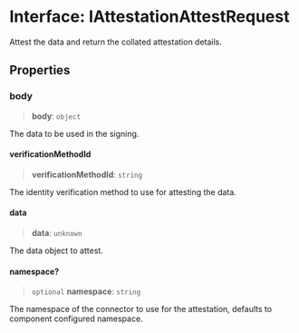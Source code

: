 # Interface: IAttestationAttestRequest

Attest the data and return the collated attestation details.

## Properties

### body

> **body**: `object`

The data to be used in the signing.

#### verificationMethodId

> **verificationMethodId**: `string`

The identity verification method to use for attesting the data.

#### data

> **data**: `unknown`

The data object to attest.

#### namespace?

> `optional` **namespace**: `string`

The namespace of the connector to use for the attestation, defaults to component configured namespace.
